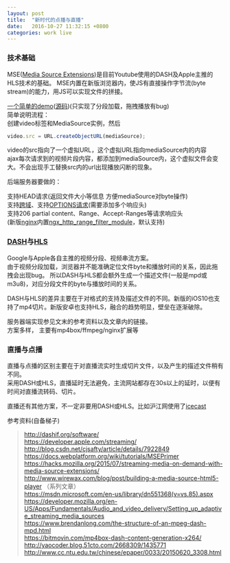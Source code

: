 ```yaml
---
layout: post
title:  "新时代的点播与直播"
date:   2016-10-27 11:32:15 +0800
categories: work live
---
```


### 技术基础
MSE([Media Source Extensions][1])是目前Youtube使用的DASH及Apple主推的HLS技术的基础。
MSE内置在新版浏览器内，使JS有直接操作字节流(byte stream)的能力，用JS可以实现文件的拼接。

[一个简单的demo][2]([源码][3])(只实现了分段加载，拖拽播放有bug)  
简单说明流程：  
创建video标签和MediaSource实例，然后  
```js
video.src = URL.createObjectURL(mediaSource);
```
video的src指向了一个虚拟URL，这个虚拟URL指向mediaSource内的内容  
ajax每次请求到的视频片段内容，都添加到mediaSource内，这个虚拟文件会变大。不会出现手工替换src内的url出现播放闪断的现象。

后端服务器要做的：  

支持HEAD请求(返回文件大小等信息 方便mediaSource对byte操作)  
支持[跨域][4]、支持[OPTIONS请求][4](需要添加多个响应头)  
支持206 partial content、Range、Accept-Ranges等请求响应头   
(新版[nginx][6]内置[ngx_http_range_filter_module][5]，默认支持)





### [DASH][7]与[HLS][8]
Google与Apple各自主推的视频分段、视频串流方案。  
由于视频分段加载，浏览器并不能准确定位文件byte和播放时间的关系，因此拖拽会出现bug。
所以DASH与HLS都会额外生成一个描述文件(一般是mpd或m3u8)，对应分段文件的byte与播放时间的关系。  

DASH与HLS的差异主要在于对格式的支持及描述文件的不同。新版的iOS10也支持了mp4切片。新版安卓也支持HLS，融合的趋势明显，壁垒在逐渐破除。  


服务器端实现参见文末的参考资料以及文章内的链接。  
方案多样，
主要有mp4box/ffmpeg/nginx扩展等




### 直播与点播
直播与点播的区别主要在于对直播流实时生成切片文件，以及产生的描述文件稍有不同。  
采用DASH或HLS，直播延时无法避免，主流网站都存在30s以上的延时，以便有时间对直播流转码、切片。

直播还有其他方案，不一定非要用DASH或HLS。比如沪江网使用了[icecast][9]  





参考资料(自备梯子)  
> http://dashif.org/software/  
https://developer.apple.com/streaming/  
http://blog.csdn.net/cjsafty/article/details/7922849   
https://docs.webplatform.org/wiki/tutorials/MSEPrimer  
https://hacks.mozilla.org/2015/07/streaming-media-on-demand-with-media-source-extensions/  
http://www.wirewax.com/blog/post/building-a-media-source-html5-player （系列文章）  
https://msdn.microsoft.com/en-us/library/dn551368(v=vs.85).aspx  
https://developer.mozilla.org/en-US/Apps/Fundamentals/Audio_and_video_delivery/Setting_up_adaptive_streaming_media_sources  
https://www.brendanlong.com/the-structure-of-an-mpeg-dash-mpd.html  
https://bitmovin.com/mp4box-dash-content-generation-x264/  
http://yaocoder.blog.51cto.com/2668309/1435771  
http://www.cc.ntu.edu.tw/chinese/epaper/0033/20150620_3308.html    


[1]: https://developer.mozilla.org/en-US/docs/Web/API/MediaSource
[2]: http://nickdesaulniers.github.io/netfix/demo/bufferWhenNeeded.html
[3]: https://github.com/nickdesaulniers/netfix/tree/gh-pages/demo
[4]: https://en.wikipedia.org/wiki/Cross-origin_resource_sharing    
[5]: http://lxr.nginx.org/source/src/http/modules/
[6]: http://nginx.org/en/docs/  

[7]: https://en.wikipedia.org/wiki/Dynamic_Adaptive_Streaming_over_HTTP
[8]: https://en.wikipedia.org/wiki/HTTP_Live_Streaming

[9]: http://icecast.org/
